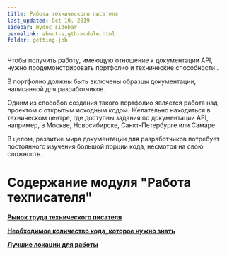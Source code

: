 ```yaml
---
title: Работа технического писателя
last_updated: Oct 10, 2019
sidebar: mydoc_sidebar
permalink: about-eigth-module.html
folder: getting-job
---
```


Чтобы получить работу, имеющую отношение к документации API, нужно продемонстрировать портфолио и технические способности .

В портфолио должны быть включены образцы документации, написанной для разработчиков.

Одним из способов создания такого портфолио является работа над проектом с открытым исходным кодом. Желательно находиться в техническом центре, где доступны задания по документации API, например, в Москве, Новосибирске, Санкт-Петербурге или Самаре.

В целом, развитие мира документации для разработчиков потребует постоянного изучения большой порции кода, несмотря на свою сложность.

# Содержание модуля "Работа техписателя"

[**Рынок труда технического писателя**](job-market.html)

[**Необходимое количество кода, которое нужно знать**](how-much-code-to-know.html)

[**Лучшие локации для работы**](best-locations.html)
